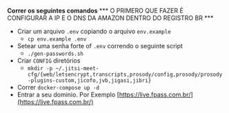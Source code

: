 **Correr os seguintes comandos**
*** O PRIMERO QUE FAZER É CONFIGURAR A IP E O DNS DA AMAZON DENTRO DO REGISTRO BR ***
-   Criar um arquivo  `.env`  copiando o arquivo `env.example`
    -   `cp env.example .env`
-   Setear uma senha forte of  `.env`  correndo o seguinte script
    -   `./gen-passwords.sh`
-   Criar  `CONFIG`  diretórios
    -   `mkdir -p ~/.jitsi-meet-cfg/{web/letsencrypt,transcripts,prosody/config,prosody/prosody-plugins-custom,jicofo,jvb,jigasi,jibri}`
-   Correr  `docker-compose up -d`
-   Entrar a seu dominio. Por Exemplo [https://live.fpass.com.br/](https://live.fpass.com.br/)